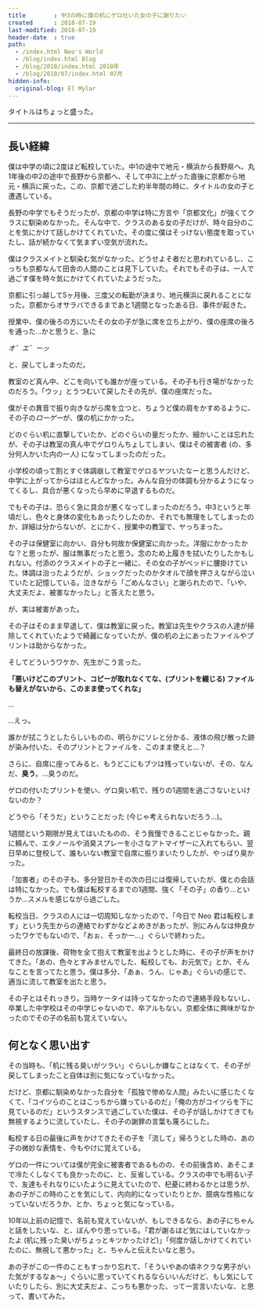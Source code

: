 ```yaml
---
title        : 中3の時に僕の机にゲロ吐いた女の子に謝りたい
created      : 2018-07-19
last-modified: 2018-07-19
header-date  : true
path:
  - /index.html Neo's World
  - /blog/index.html Blog
  - /blog/2018/index.html 2018年
  - /blog/2018/07/index.html 07月
hidden-info:
  original-blog: El Mylar
---
```


タイトルはちょっと盛った。

-----

## 長い経緯

僕は中学の頃に2度ほど転校していた。中1の途中で地元・横浜から長野県へ、丸1年後の中2の途中で長野から京都へ、そして中3に上がった直後に京都から地元・横浜に戻った。この、京都で過ごした約半年間の時に、タイトルの女の子と遭遇している。

長野の中学でもそうだったが、京都の中学は特に方言や「京都文化」が強くてクラスに馴染めなかった。そんな中で、クラスのある女の子だけが、時々自分のことを気にかけて話しかけてくれていた。その度に僕はそっけない態度を取っていたし、話が続かなくて気まずい空気が流れた。

僕はクラスメイトと馴染む気がなかった。どうせよそ者だと思われているし、こっちも京都なんて田舎の人間のことは見下していた。それでもその子は、一人で過ごす僕を時々気にかけてくれていたようだった。

京都に引っ越して5ヶ月後、三度父の転勤が決まり、地元横浜に戻れることになった。京都からオサラバできるまであと1週間となったある日、事件が起きた。

授業中、僕の後ろの方にいたその女の子が急に席を立ち上がり、僕の座席の後ろを通った…かと思うと、急に

*オ゛エ゛ーッ*

と、戻してしまったのだ。

教室のど真ん中、どこを向いても誰かが座っている。その子も行き場がなかったのだろう。「ウッ」とうつむいて戻したその先が、僕の座席だった。

僕がその異音で振り向きながら席を立つと、ちょうど僕の肩をかすめるように、その子の*ローゲー*が、僕の机にかかった。

どのぐらい机に直撃していたか、どのぐらいの量だったか、細かいことは忘れたが、その子は教室の真ん中でゲロりんちょしてしまい、僕はその被害者 (の、多分何人かいた内の一人) になってしまったのだった。

小学校の頃って割とすぐ体調崩して教室でゲロるヤツいたなーと思うんだけど、中学に上がってからはほとんどなかった。みんな自分の体調も分かるようになってくるし、具合が悪くなったら早めに早退するものだ。

でもその子は、恐らく急に具合が悪くなってしまったのだろう。中3というと年頃だし、色々と身体の変化もあったりしたのか、それでも無理をしてしまったのか、詳細は分からないが、とにかく、授業中の教室で、ヤっちまった。

その子は保健室に向かい、自分も何故か保健室に向かった。洋服にかかったかな？と思ったが、服は無事だったと思う。念のため上履きを拭いたりしたかもしれない。付添のクラスメイトの子と一緒に、その女の子がベッドに腰掛けていた。体調は治ったようだが、ショックだったのかタオルで顔を押さえながら泣いていたと記憶している。泣きながら「ごめんなさい」と謝られたので、「いや、大丈夫だよ、被害なかったし」と答えたと思う。

が、実は被害があった。

その子はそのまま早退して、僕は教室に戻った。教室は先生やクラスの人達が掃除してくれていたようで綺麗になっていたが、僕の机の上にあったファイルやプリントは助からなかった。

そしてどういうワケか、先生がこう言った。

**「悪いけどこのプリント、コピーが取れなくてな、(プリントを綴じる) ファイルも替えがないから、このまま使ってくれな」**

…

…えっ。

誰かが拭こうとしたらしいものの、明らかにソレと分かる、液体の飛び散った跡が染み付いた、そのプリントとファイルを、このまま使えと…？

さらに、自席に座ってみると、もうどこにもブツは残っていないが、その、なんだ、**臭う**。…臭うのだ。

ゲロの付いたプリントを使い、ゲロ臭い机で、残りの1週間を過ごさないといけないのか？

どうやら「そうだ」ということだった (今じゃ考えられないだろう…)。

1週間という期限が見えてはいたものの、そう我慢できることじゃなかった。親に頼んで、エタノールや消臭スプレーを小さなアトマイザーに入れてもらい、翌日早めに登校して、誰もいない教室で自席に振りまいたりしたが、やっぱり臭かった。

「加害者」のその子も、多分翌日かその次の日には復帰していたが、僕との会話は特になかった。でも僕は転校するまでの1週間、強く「その子」の香り…というか…スメルを感じながら過ごした。

転校当日、クラスの人には一切周知しなかったので、「今日で Neo 君は転校します」という先生からの連絡でわずかなどよめきがあったが、別にみんなは仲良かったワケでもないので、「おぉ、そっかー…」ぐらいで終わった。

最終日の放課後、荷物を全て抱えて教室を出ようとした時に、その子が声をかけてきた。「あの、色々とすみませんでした、転校しても、お元気で」とか、そんなことを言ってたと思う。僕は多分、「あぁ、うん、じゃあ」ぐらいの感じで、適当に流して教室を出たと思う。

その子とはそれっきり。当時ケータイは持ってなかったので連絡手段もないし、卒業した中学校はその中学じゃないので、卒アルもない。京都全体に興味がなかったのでその子の名前も覚えていない。

## 何となく思い出す

その当時も、「机に残る臭いがツラい」ぐらいしか嫌なことはなくて、その子が戻してしまったこと自体は別に気になっていなかった。

だけど、京都に馴染めなかった自分を「孤独で惨めな人間」みたいに感じたくなくて、「コイツらのことはこっちから嫌っているのだ」「俺の方がコイツらを下に見ているのだ」というスタンスで過ごしていた僕は、その子が話しかけてきても無視するように流していたし、その子の謝罪の言葉も蔑ろにした。

転校する日の最後に声をかけてきたその子を「流して」帰ろうとした時の、あの子の微妙な表情を、今もやけに覚えている。

ゲロの一件については僕が完全に被害者であるものの、その前後含め、あそこまで冷たくしなくても良かったのに、と、反省している。クラスの中でも明るい子で、友達もそれなりにいたように見えていたので、杞憂に終わるかとは思うが、あの子がこの時のことを気にして、内向的になっていたりとか、臆病な性格になっていないだろうか、とか、ちょっと気になっている。

10年以上前の記憶で、名前も覚えていないが、もしできるなら、あの子にちゃんと話をしたいな、と、ぼんやり思っている。「君が謝るほど気にはしていなかったよ (机に残った臭いがちょっとキツかったけど)」「何度か話しかけてくれていたのに、無視して悪かった」と、ちゃんと伝えたいなと思う。

あの子がこの一件のこともすっかり忘れて、「そういやあの頃ネクラな男子がいた気がするなぁ〜」ぐらいに思っていてくれるならいいんだけど、もし気にしていたりしたら、別に大丈夫だよ、こっちも悪かった、って一言言いたいな、と思って、書いてみた。
